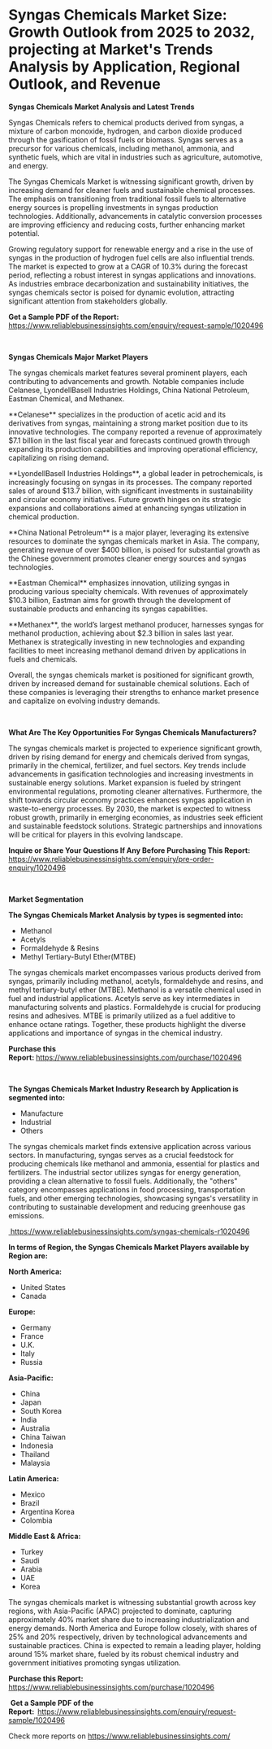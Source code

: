 <p><h1>Syngas Chemicals Market Size: Growth Outlook from 2025 to 2032, projecting at Market's Trends Analysis by Application, Regional Outlook, and Revenue</h1></p><p><strong>Syngas Chemicals Market Analysis and Latest Trends</strong></p>
<p><p>Syngas Chemicals refers to chemical products derived from syngas, a mixture of carbon monoxide, hydrogen, and carbon dioxide produced through the gasification of fossil fuels or biomass. Syngas serves as a precursor for various chemicals, including methanol, ammonia, and synthetic fuels, which are vital in industries such as agriculture, automotive, and energy.</p><p>The Syngas Chemicals Market is witnessing significant growth, driven by increasing demand for cleaner fuels and sustainable chemical processes. The emphasis on transitioning from traditional fossil fuels to alternative energy sources is propelling investments in syngas production technologies. Additionally, advancements in catalytic conversion processes are improving efficiency and reducing costs, further enhancing market potential.</p><p>Growing regulatory support for renewable energy and a rise in the use of syngas in the production of hydrogen fuel cells are also influential trends. The market is expected to grow at a CAGR of 10.3% during the forecast period, reflecting a robust interest in syngas applications and innovations. As industries embrace decarbonization and sustainability initiatives, the syngas chemicals sector is poised for dynamic evolution, attracting significant attention from stakeholders globally.</p></p>
<p><strong>Get a Sample PDF of the Report:&nbsp;</strong> <a href="https://www.reliablebusinessinsights.com/enquiry/request-sample/1020496?utm_campaign=1117&utm_medium=2&utm_source=Github&utm_content=ia&utm_term=30012025&utm_id=syngas-chemicals">https://www.reliablebusinessinsights.com/enquiry/request-sample/1020496</a></p>
<p>&nbsp;</p>
<p><strong>Syngas Chemicals Major Market Players</strong></p>
<p><p>The syngas chemicals market features several prominent players, each contributing to advancements and growth. Notable companies include Celanese, LyondellBasell Industries Holdings, China National Petroleum, Eastman Chemical, and Methanex.</p><p>**Celanese** specializes in the production of acetic acid and its derivatives from syngas, maintaining a strong market position due to its innovative technologies. The company reported a revenue of approximately $7.1 billion in the last fiscal year and forecasts continued growth through expanding its production capabilities and improving operational efficiency, capitalizing on rising demand.</p><p>**LyondellBasell Industries Holdings**, a global leader in petrochemicals, is increasingly focusing on syngas in its processes. The company reported sales of around $13.7 billion, with significant investments in sustainability and circular economy initiatives. Future growth hinges on its strategic expansions and collaborations aimed at enhancing syngas utilization in chemical production.</p><p>**China National Petroleum** is a major player, leveraging its extensive resources to dominate the syngas chemicals market in Asia. The company, generating revenue of over $400 billion, is poised for substantial growth as the Chinese government promotes cleaner energy sources and syngas technologies.</p><p>**Eastman Chemical** emphasizes innovation, utilizing syngas in producing various specialty chemicals. With revenues of approximately $10.3 billion, Eastman aims for growth through the development of sustainable products and enhancing its syngas capabilities.</p><p>**Methanex**, the world’s largest methanol producer, harnesses syngas for methanol production, achieving about $2.3 billion in sales last year. Methanex is strategically investing in new technologies and expanding facilities to meet increasing methanol demand driven by applications in fuels and chemicals.</p><p>Overall, the syngas chemicals market is positioned for significant growth, driven by increased demand for sustainable chemical solutions. Each of these companies is leveraging their strengths to enhance market presence and capitalize on evolving industry demands.</p></p>
<p>&nbsp;</p>
<p><strong>What Are The Key Opportunities For Syngas Chemicals Manufacturers?</strong></p>
<p><p>The syngas chemicals market is projected to experience significant growth, driven by rising demand for energy and chemicals derived from syngas, primarily in the chemical, fertilizer, and fuel sectors. Key trends include advancements in gasification technologies and increasing investments in sustainable energy solutions. Market expansion is fueled by stringent environmental regulations, promoting cleaner alternatives. Furthermore, the shift towards circular economy practices enhances syngas application in waste-to-energy processes. By 2030, the market is expected to witness robust growth, primarily in emerging economies, as industries seek efficient and sustainable feedstock solutions. Strategic partnerships and innovations will be critical for players in this evolving landscape.</p></p>
<p><strong>Inquire or Share Your Questions If Any Before Purchasing This Report:</strong> <a href="https://www.reliablebusinessinsights.com/enquiry/pre-order-enquiry/1020496?utm_campaign=1117&utm_medium=2&utm_source=Github&utm_content=ia&utm_term=30012025&utm_id=syngas-chemicals">https://www.reliablebusinessinsights.com/enquiry/pre-order-enquiry/1020496</a></p>
<p>&nbsp;</p>
<p><strong>Market Segmentation</strong></p>
<p><strong>The Syngas Chemicals Market Analysis by types is segmented into:</strong></p>
<p><ul><li>Methanol</li><li>Acetyls</li><li>Formaldehyde & Resins</li><li>Methyl Tertiary-Butyl Ether(MTBE)</li></ul></p>
<p><p>The syngas chemicals market encompasses various products derived from syngas, primarily including methanol, acetyls, formaldehyde and resins, and methyl tertiary-butyl ether (MTBE). Methanol is a versatile chemical used in fuel and industrial applications. Acetyls serve as key intermediates in manufacturing solvents and plastics. Formaldehyde is crucial for producing resins and adhesives. MTBE is primarily utilized as a fuel additive to enhance octane ratings. Together, these products highlight the diverse applications and importance of syngas in the chemical industry.</p></p>
<p><strong>Purchase this Report:&nbsp;</strong><a href="https://www.reliablebusinessinsights.com/purchase/1020496?utm_campaign=1117&utm_medium=2&utm_source=Github&utm_content=ia&utm_term=30012025&utm_id=syngas-chemicals">https://www.reliablebusinessinsights.com/purchase/1020496</a></p>
<p>&nbsp;</p>
<p><strong>The Syngas Chemicals Market Industry Research by Application is segmented into:</strong></p>
<p><ul><li>Manufacture</li><li>Industrial</li><li>Others</li></ul></p>
<p><p>The syngas chemicals market finds extensive application across various sectors. In manufacturing, syngas serves as a crucial feedstock for producing chemicals like methanol and ammonia, essential for plastics and fertilizers. The industrial sector utilizes syngas for energy generation, providing a clean alternative to fossil fuels. Additionally, the "others" category encompasses applications in food processing, transportation fuels, and other emerging technologies, showcasing syngas's versatility in contributing to sustainable development and reducing greenhouse gas emissions.</p></p>
<p><a href="https://www.reliablebusinessinsights.com/syngas-chemicals-r1020496?utm_campaign=1117&utm_medium=2&utm_source=Github&utm_content=ia&utm_term=30012025&utm_id=syngas-chemicals">&nbsp;https://www.reliablebusinessinsights.com/syngas-chemicals-r1020496</a></p>
<p><strong>In terms of Region, the Syngas Chemicals Market Players available by Region are:</strong></p>
<p>
    <p> <strong> North America: </strong>
        <ul>
            <li>United States</li>
            <li>Canada</li>
        </ul>
        </p> 
    <p> <strong> Europe: </strong>
        <ul>
            <li>Germany</li>
            <li>France</li>
            <li>U.K.</li>
            <li>Italy</li>
            <li>Russia</li>
        </ul>
        </p> 
    <p> <strong> Asia-Pacific: </strong>
        <ul>
            <li>China</li>
            <li>Japan</li>
            <li>South Korea</li>
            <li>India</li>
            <li>Australia</li>
            <li>China Taiwan</li>
            <li>Indonesia</li>
            <li>Thailand</li>
            <li>Malaysia</li>
        </ul>
        </p> 
    <p> <strong> Latin America: </strong>
        <ul>
            <li>Mexico</li>
            <li>Brazil</li>
            <li>Argentina Korea</li>
            <li>Colombia</li>
        </ul>
        </p> 
    <p> <strong> Middle East & Africa: </strong>
        <ul>
            <li>Turkey</li>
            <li>Saudi</li>
            <li>Arabia</li>
            <li>UAE</li>
            <li>Korea</li>
        </ul>
    </p>
    </p>
<p><p>The syngas chemicals market is witnessing substantial growth across key regions, with Asia-Pacific (APAC) projected to dominate, capturing approximately 40% market share due to increasing industrialization and energy demands. North America and Europe follow closely, with shares of 25% and 20% respectively, driven by technological advancements and sustainable practices. China is expected to remain a leading player, holding around 15% market share, fueled by its robust chemical industry and government initiatives promoting syngas utilization.</p></p>
<p><strong>Purchase this Report: </strong><a href="https://www.reliablebusinessinsights.com/purchase/1020496?utm_campaign=1117&utm_medium=2&utm_source=Github&utm_content=ia&utm_term=30012025&utm_id=syngas-chemicals">https://www.reliablebusinessinsights.com/purchase/1020496</a></p>
<p>&nbsp;<strong>Get a Sample PDF of the Report:&nbsp;&nbsp;</strong><a href="https://www.reliablebusinessinsights.com/enquiry/request-sample/1020496?utm_campaign=1117&utm_medium=2&utm_source=Github&utm_content=ia&utm_term=30012025&utm_id=syngas-chemicals">https://www.reliablebusinessinsights.com/enquiry/request-sample/1020496</a></p>
<p><strong></strong></p>
<p>Check more reports on <a href="https://www.reliablebusinessinsights.com/?utm_campaign=1117&utm_medium=2&utm_source=Github&utm_content=ia&utm_term=30012025&utm_id=syngas-chemicals">https://www.reliablebusinessinsights.com/</a></p>